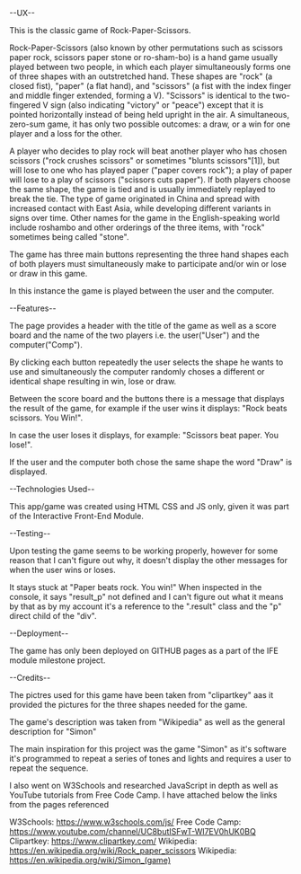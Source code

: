 --UX--

This is the classic game of Rock-Paper-Scissors.

Rock-Paper-Scissors (also known by other permutations such as scissors paper rock, scissors paper stone or ro-sham-bo) is a hand game usually played between two people, in which each player simultaneously forms one of three shapes with an outstretched hand. These shapes are "rock" (a closed fist), "paper" (a flat hand), and "scissors" (a fist with the index finger and middle finger extended, forming a V). "Scissors" is identical to the two-fingered V sign (also indicating "victory" or "peace") except that it is pointed horizontally instead of being held upright in the air. A simultaneous, zero-sum game, it has only two possible outcomes: a draw, or a win for one player and a loss for the other.

A player who decides to play rock will beat another player who has chosen scissors ("rock crushes scissors" or sometimes "blunts scissors"[1]), but will lose to one who has played paper ("paper covers rock"); a play of paper will lose to a play of scissors ("scissors cuts paper"). If both players choose the same shape, the game is tied and is usually immediately replayed to break the tie. The type of game originated in China and spread with increased contact with East Asia, while developing different variants in signs over time. Other names for the game in the English-speaking world include roshambo and other orderings of the three items, with "rock" sometimes being called "stone".

The game has three main buttons representing the three hand shapes each of both players must simultaneously make to participate and/or win or lose or draw in this game.

In this instance the game is played between the user and the computer.


--Features--

The page provides a header with the title of the game as well as a score board and the name of the two players i.e. the user("User") and the computer("Comp").

By clicking each button repeatedly the user selects the shape he wants to use and simultaneously the computer randomly choses a different or identical shape resulting in win, lose or draw.

Between the score board and the buttons there is a message that displays the result of the game, for example if the user wins it displays: "Rock beats scissors. You Win!". 

In case the user loses it displays, for example: "Scissors beat paper. You lose!".

If the user and the computer both chose the same shape the word "Draw" is displayed.


--Technologies Used--

This app/game was created using HTML CSS and JS only, given it was part of the Interactive Front-End Module.

--Testing--

Upon testing the game seems to be working properly, however for some reason that I can't figure out why, it doesn't display the other messages for when the user wins or loses.

It stays stuck at "Paper beats rock. You win!" When inspected in the console, it says "result_p" not defined and I can't figure out what it means by that as by my account it's a reference to the ".result" class and the "p" direct child of the "div".


--Deployment--

The game has only been deployed on GITHUB pages as a part of the IFE module milestone project.


--Credits--

The pictres used for this game have been taken from "clipartkey" aas it provided the pictures for the three shapes needed for the game.

The game's description was taken from "Wikipedia" as well as the general description for "Simon" 

The main inspiration for this project was the game "Simon" as it's software it's programmed to repeat a series of tones and lights and requires a user to repeat the sequence.

I also went on W3Schools and researched JavaScript in depth as well as YouTube tutorials from Free Code Camp. I have attached below the links from the pages referenced

W3Schools: https://www.w3schools.com/js/
Free Code Camp: https://www.youtube.com/channel/UC8butISFwT-Wl7EV0hUK0BQ
Clipartkey: https://www.clipartkey.com/
Wikipedia: https://en.wikipedia.org/wiki/Rock_paper_scissors
Wikipedia: https://en.wikipedia.org/wiki/Simon_(game)
